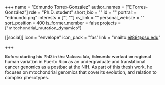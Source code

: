 +++
name = "Edmundo Torres-González"
author_names = ["E Torres-González"]
role = "Ph.D. student"
short_bio = ""
id = ""
portrait = "edmundo.png"
interests = ["", ""]
cv_link = ""
personal_website = ""
sort_position = 400
is_former_member = false
projects = ["mitochondrial_mutation_dynamics"]

[[social]]
    icon = "envelope"
    icon_pack = "fas"
    link = "mailto:ejt89@psu.edu"


+++

Before starting his PhD in the Makova lab, Edmundo worked on regional
human variation in Puerto Rico as an undergraduate and translational
cancer genomics as a postbac at the NIH.  As part of this thesis work,
he focuses on mitochondrial genomics that cover its evolution, and
relation to complex phenotypes.
